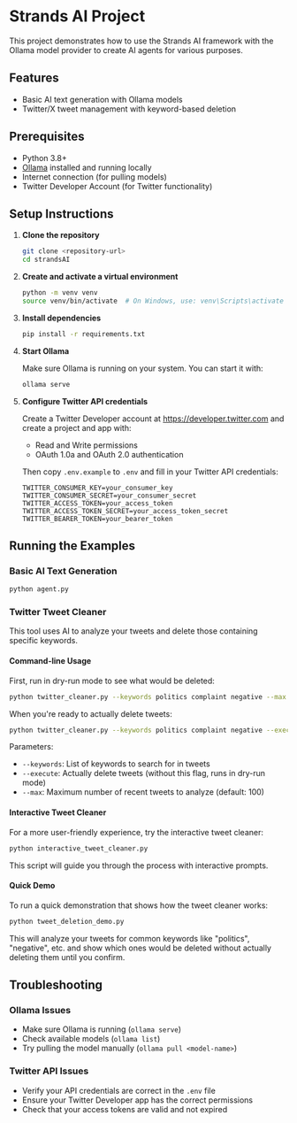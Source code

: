 # Strands AI Project

This project demonstrates how to use the Strands AI framework with the Ollama model provider to create AI agents for various purposes.

## Features

- Basic AI text generation with Ollama models
- Twitter/X tweet management with keyword-based deletion

## Prerequisites

- Python 3.8+
- [Ollama](https://ollama.com/) installed and running locally
- Internet connection (for pulling models)
- Twitter Developer Account (for Twitter functionality)

## Setup Instructions

1. **Clone the repository**
   ```bash
   git clone <repository-url>
   cd strandsAI
   ```

2. **Create and activate a virtual environment**
   ```bash
   python -m venv venv
   source venv/bin/activate  # On Windows, use: venv\Scripts\activate
   ```

3. **Install dependencies**
   ```bash
   pip install -r requirements.txt
   ```

4. **Start Ollama**
   
   Make sure Ollama is running on your system. You can start it with:
   ```bash
   ollama serve
   ```

5. **Configure Twitter API credentials**

   Create a Twitter Developer account at https://developer.twitter.com and create a project and app with:
   - Read and Write permissions
   - OAuth 1.0a and OAuth 2.0 authentication

   Then copy `.env.example` to `.env` and fill in your Twitter API credentials:
   ```
   TWITTER_CONSUMER_KEY=your_consumer_key
   TWITTER_CONSUMER_SECRET=your_consumer_secret
   TWITTER_ACCESS_TOKEN=your_access_token
   TWITTER_ACCESS_TOKEN_SECRET=your_access_token_secret
   TWITTER_BEARER_TOKEN=your_bearer_token
   ```

## Running the Examples

### Basic AI Text Generation

```bash
python agent.py
```

### Twitter Tweet Cleaner

This tool uses AI to analyze your tweets and delete those containing specific keywords.

#### Command-line Usage

First, run in dry-run mode to see what would be deleted:

```bash
python twitter_cleaner.py --keywords politics complaint negative --max 50
```

When you're ready to actually delete tweets:

```bash
python twitter_cleaner.py --keywords politics complaint negative --execute --max 50
```

Parameters:
- `--keywords`: List of keywords to search for in tweets
- `--execute`: Actually delete tweets (without this flag, runs in dry-run mode)
- `--max`: Maximum number of recent tweets to analyze (default: 100)

#### Interactive Tweet Cleaner

For a more user-friendly experience, try the interactive tweet cleaner:

```bash
python interactive_tweet_cleaner.py
```

This script will guide you through the process with interactive prompts.

#### Quick Demo

To run a quick demonstration that shows how the tweet cleaner works:

```bash
python tweet_deletion_demo.py
```

This will analyze your tweets for common keywords like "politics", "negative", etc. and show which ones would be deleted without actually deleting them until you confirm.

## Troubleshooting

### Ollama Issues
- Make sure Ollama is running (`ollama serve`)
- Check available models (`ollama list`)
- Try pulling the model manually (`ollama pull <model-name>`)

### Twitter API Issues
- Verify your API credentials are correct in the `.env` file
- Ensure your Twitter Developer app has the correct permissions
- Check that your access tokens are valid and not expired

